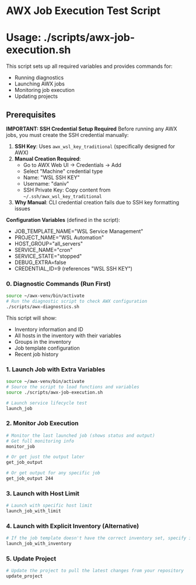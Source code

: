 # AWX Job Execution Test Script
# Usage: ./scripts/awx-job-execution.sh

This script sets up all required variables and provides commands for:
- Running diagnostics
- Launching AWX jobs
- Monitoring job execution
- Updating projects

## Prerequisites

**IMPORTANT: SSH Credential Setup Required**
Before running any AWX jobs, you must create the SSH credential manually:

1. **SSH Key**: Uses `awx_wsl_key_traditional` (specifically designed for AWX)
2. **Manual Creation Required**: 
   - Go to AWX Web UI → Credentials → Add
   - Select "Machine" credential type
   - Name: "WSL SSH KEY"
   - Username: "daniv"
   - SSH Private Key: Copy content from `~/.ssh/awx_wsl_key_traditional`
3. **Why Manual**: CLI credential creation fails due to SSH key formatting issues

**Configuration Variables** (defined in the script):
- JOB_TEMPLATE_NAME="WSL Service Management"
- PROJECT_NAME="WSL Automation" 
- HOST_GROUP="all_servers"
- SERVICE_NAME="cron"
- SERVICE_STATE="stopped"
- DEBUG_EXTRA=false
- CREDENTIAL_ID=9 (references "WSL SSH KEY")

### 0. Diagnostic Commands (Run First)
```bash
source ~/awx-venv/bin/activate
# Run the diagnostic script to check AWX configuration
./scripts/awx-diagnostics.sh
```

This script will show:
- Inventory information and ID
- All hosts in the inventory with their variables
- Groups in the inventory
- Job template configuration
- Recent job history

### 1. Launch Job with Extra Variables
```bash
source ~/awx-venv/bin/activate
# Source the script to load functions and variables
source ./scripts/awx-job-execution.sh

# Launch service lifecycle test
launch_job
```

### 2. Monitor Job Execution
```bash
# Monitor the last launched job (shows status and output)
# Get full monitoring info
monitor_job

# Or get just the output later
get_job_output

# Or get output for any specific job
get_job_output 244
```

### 3. Launch with Host Limit
```bash
# Launch with specific host limit
launch_job_with_limit
```

### 4. Launch with Explicit Inventory (Alternative)
```bash
# If the job template doesn't have the correct inventory set, specify it explicitly
launch_job_with_inventory
```

### 5. Update Project
```bash
# Update the project to pull the latest changes from your repository
update_project
```
